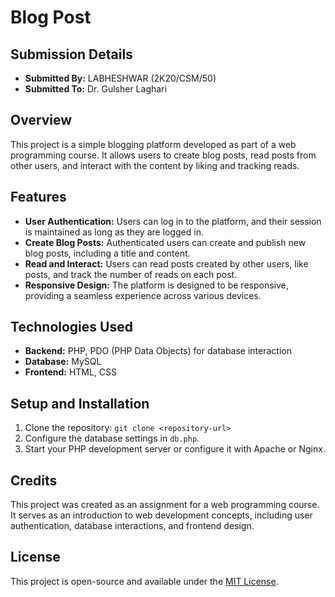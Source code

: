 # Blog Post

## Submission Details

- **Submitted By:** LABHESHWAR (2K20/CSM/50)
- **Submitted To:** Dr. Gulsher Laghari

## Overview

This project is a simple blogging platform developed as part of a web programming course. It allows users to create blog posts, read posts from other users, and interact with the content by liking and tracking reads.

## Features

- **User Authentication:** Users can log in to the platform, and their session is maintained as long as they are logged in.
- **Create Blog Posts:** Authenticated users can create and publish new blog posts, including a title and content.
- **Read and Interact:** Users can read posts created by other users, like posts, and track the number of reads on each post.
- **Responsive Design:** The platform is designed to be responsive, providing a seamless experience across various devices.

## Technologies Used

- **Backend:** PHP, PDO (PHP Data Objects) for database interaction
- **Database:** MySQL
- **Frontend:** HTML, CSS

## Setup and Installation

1. Clone the repository: `git clone <repository-url>`
2. Configure the database settings in `db.php`.
3. Start your PHP development server or configure it with Apache or Nginx.

## Credits

This project was created as an assignment for a web programming course. It serves as an introduction to web development concepts, including user authentication, database interactions, and frontend design.

## License

This project is open-source and available under the [MIT License](LICENSE).

